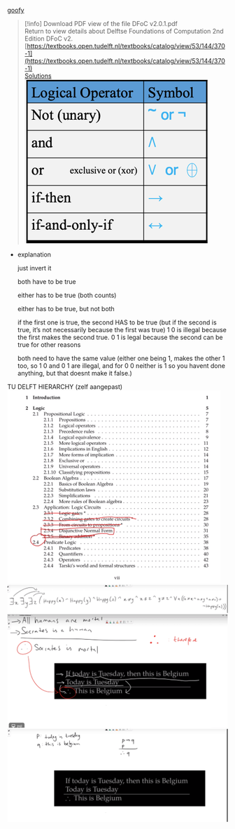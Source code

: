[goofy](goofy/goofy.md)

> [!info] Download PDF view of the file DFoC v2.0.1.pdf  
> Return to view details about Delftse Foundations of Computation 2nd Edition DFoC v2.  
> [https://textbooks.open.tudelft.nl/textbooks/catalog/view/53/144/370-1](https://textbooks.open.tudelft.nl/textbooks/catalog/view/53/144/370-1)  
[Solutions](https://drive.google.com/file/d/1q9snsXSHzG4ZSZqNI-hlxc_9rBedymYN/view?usp=share_link)
![Untitled 129.png](../../../../attachments/Untitled%20129.png)
- explanation
    
    just invert it
    
    both have to be true
    
    either has to be true (both counts)
    
    either has to be true, but not both
    
    if the first one is true, the second HAS to be true (but if the second is true, it’s not necessarily because the first was true) 1 0 is illegal because the first makes the second true. 0 1 is legal because the second can be true for other reasons
    
    both need to have the same value (either one being 1, makes the other 1 too, so 1 0 and 0 1 are illegal, and for 0 0 neither is 1 so you havent done anything, but that doesnt make it false.)
    
  
TU DELFT HIERARCHY (zelf aangepast)
![Untitled 1 24.png](../../../../attachments/Untitled%201%2024.png)
![Untitled 2 20.png](../../../../attachments/Untitled%202%2020.png)
![Untitled 3 16.png](../../../../attachments/Untitled%203%2016.png)
![Untitled 4 15.png](../../../../attachments/Untitled%204%2015.png)